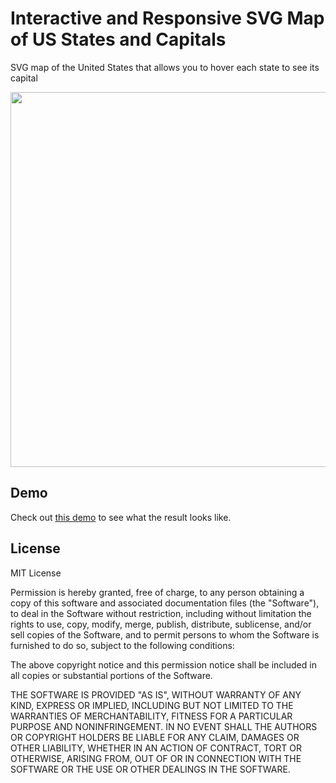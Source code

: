 # Interactive and Responsive SVG Map of US States and Capitals
SVG map of the United States that allows you to hover each state to see its capital

<img src="https://user-images.githubusercontent.com/26162804/31851785-e360c17a-b63a-11e7-981e-7086ace10176.png" width=600 />

## Demo

Check out [this demo](https://codepen.io/dmarcus/pen/oLGGNz) to see what the result looks like.

## License
MIT License

Permission is hereby granted, free of charge, to any person obtaining a copy
of this software and associated documentation files (the "Software"), to deal
in the Software without restriction, including without limitation the rights
to use, copy, modify, merge, publish, distribute, sublicense, and/or sell
copies of the Software, and to permit persons to whom the Software is
furnished to do so, subject to the following conditions:

The above copyright notice and this permission notice shall be included in all
copies or substantial portions of the Software.

THE SOFTWARE IS PROVIDED "AS IS", WITHOUT WARRANTY OF ANY KIND, EXPRESS OR
IMPLIED, INCLUDING BUT NOT LIMITED TO THE WARRANTIES OF MERCHANTABILITY,
FITNESS FOR A PARTICULAR PURPOSE AND NONINFRINGEMENT. IN NO EVENT SHALL THE
AUTHORS OR COPYRIGHT HOLDERS BE LIABLE FOR ANY CLAIM, DAMAGES OR OTHER
LIABILITY, WHETHER IN AN ACTION OF CONTRACT, TORT OR OTHERWISE, ARISING FROM,
OUT OF OR IN CONNECTION WITH THE SOFTWARE OR THE USE OR OTHER DEALINGS IN THE
SOFTWARE.
